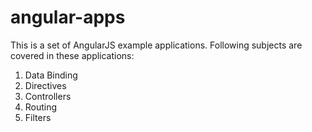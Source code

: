 angular-apps
============

This is a set of AngularJS example applications.
Following subjects are covered in these applications:

1. Data Binding
2. Directives
3. Controllers
4. Routing
5. Filters
